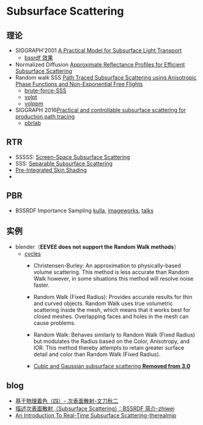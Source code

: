 # Subsurface Scattering

## 理论
- SIGGRAPH'2001 [A Practical Model for Subsurface Light Transport](https://graphics.stanford.edu/papers/bssrdf/bssrdf.pdf)
  - [bssrdf 效果](http://graphics.ucsd.edu/~henrik/images/subsurf.html)
- Normalized Diffusion [Approximate Reflectance Profiles for Efficient Subsurface Scattering](https://graphics.pixar.com/library/ApproxBSSRDF/)
- Random walk SSS [Path Traced Subsurface Scattering using Anisotropic Phase Functions and Non-Exponential Free Flights](https://graphics.pixar.com/library/PathTracedSubsurface/)
  - [brute-force-SSS](https://github.com/sakanaman/brute-force-SSS)
  - [volpt](https://github.com/yumcyaWiz/volpt)
  - [volppm](https://github.com/yumcyaWiz/volppm)
- SIGGRAPH 2016[Practical and controllable subsurface scattering for production path tracing](https://media.disneyanimation.com/uploads/production/publication_asset/153/asset/siggraph2016SSS.pdf)
  - [pbrlab](https://github.com/lighttransport/pbrlab)

## RTR
- SSSSS: [Screen-Space Subsurface Scattering](https://www.iryoku.com/sssss/)
- SSS: [Separable Subsurface Scattering](https://www.iryoku.com/separable-sss/)
- [Pre-Integrated Skin Shading](http://simonstechblog.blogspot.com/2015/02/pre-integrated-skin-shading.html)
- [](https://advances.realtimerendering.com/s2018/Efficient%20screen%20space%20subsurface%20scattering%20Siggraph%202018.pdf)

## PBR
- BSSRDF Importance Sampling [kulla](https://fpsunflower.github.io/ckulla/data/bssrdf.pdf), [imageworks](https://www.imageworks.com/sites/default/files/2023-10/BSSRDF-importance-sampling-imageworks-library-BSSRDF-sampling.pdf), [talks](https://blogs.autodesk.com/media-and-entertainment/wp-content/uploads/sites/162/s2013_bssrdf_slides.pdf)

## 实例
- blender（**EEVEE does not support the Random Walk methods**）
  - [cycles](https://docs.blender.org/manual/en/latest/render/shader_nodes/shader/sss.html)
    - Christensen-Burley:
    An approximation to physically-based volume scattering. This method is less accurate than Random Walk however, in some situations this method will resolve noise faster.

    - Random Walk (Fixed Radius):
    Provides accurate results for thin and curved objects. Random Walk uses true volumetric scattering inside the mesh, which means that it works best for closed meshes. Overlapping faces and holes in the mesh can cause problems.

    - Random Walk:
    Behaves similarly to Random Walk (Fixed Radius) but modulates the Radius based on the Color, Anisotropy, and IOR. This method thereby attempts to retain greater surface detail and color than Random Walk (Fixed Radius).

    - [Cubic and Gaussian subsurface scattering **Removed from 3.0**](https://developer.blender.org/docs/release_notes/3.0/cycles/)

## blog
- [基于物理着色（四）- 次表面散射-文刀秋二](https://zhuanlan.zhihu.com/p/21247702)
- [描述次表面散射（Subsurface Scattering）：BSSRDF 简介-zhiwei](https://zhuanlan.zhihu.com/p/508588218?utm_campaign=shareopn&utm_medium=social&utm_psn=1829436706396450816)
- [An Introduction To Real-Time Subsurface Scattering-therealmjp](https://therealmjp.github.io/posts/sss-intro/)

